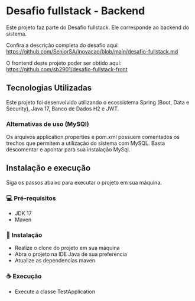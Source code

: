 # Desafio fullstack - Backend

Este projeto faz parte do Desafio fullstack. Ele corresponde ao backend do sistema.

Confira a descrição completa do desafio aqui: https://github.com/SeniorSA/inovacao/blob/main/desafio-fullstack.md

O frontend deste projeto poder ser obtido aqui: https://github.com/sb2901/desafio-fullstack-front

## Tecnologias Utilizadas
Este projeto foi desenvolvido utilizando o ecossistema Spring (Boot, Data e Security), Java 17, Banco de Dados H2 e JWT.

 ### Alternativas de uso (MySQl)
 Os arquivos application.properties e pom.xml possuem comentados os trechos que permitem a utilização do sistema com MySQL. 
 Basta descomentar e apontar para sua instalação MySql.


## Instalação e execução
Siga os passos abaixo para executar o projeto em sua máquina.

 ### 💻 Pré-requisitos
 - JDK 17
 - Maven

 ### 🚀 Instalação
 - Realize o clone do projeto em sua máquina
 - Abra o projeto na IDE Java de sua preferencia
 - Atualize as dependencias maven
 
 ### ☕ Execução
 - Execute a classe TestApplication

  
